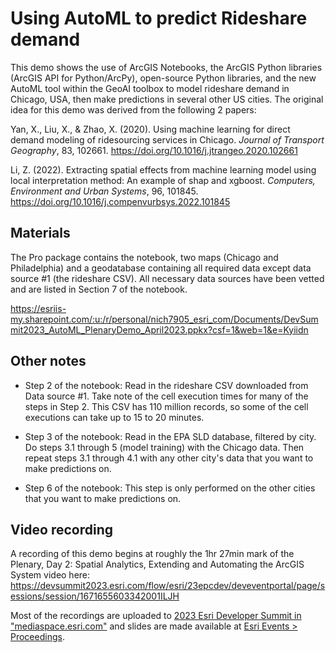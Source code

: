 # Using AutoML to predict Rideshare demand

This demo shows the use of ArcGIS Notebooks, the ArcGIS Python libraries (ArcGIS API for Python/ArcPy), open-source Python libraries, and the new AutoML tool within the GeoAI toolbox to model rideshare demand in Chicago, USA, then make predictions in several other US cities.  The original idea for this demo was derived from the following 2 papers:

Yan, X., Liu, X., & Zhao, X. (2020). Using machine learning for direct demand modeling of ridesourcing services in Chicago. _Journal of Transport Geography_, 83, 102661. https://doi.org/10.1016/j.jtrangeo.2020.102661

Li, Z. (2022). Extracting spatial effects from machine learning model using local interpretation method: An example of shap and xgboost. _Computers, Environment and Urban Systems_, 96, 101845. https://doi.org/10.1016/j.compenvurbsys.2022.101845

## Materials

The Pro package contains the notebook, two maps (Chicago and Philadelphia) and a geodatabase containing all required data except data source #1 (the rideshare CSV).  All necessary data sources have been vetted and are listed in Section 7 of the notebook.

https://esriis-my.sharepoint.com/:u:/r/personal/nich7905_esri_com/Documents/DevSummit2023_AutoML_PlenaryDemo_April2023.ppkx?csf=1&web=1&e=Kyiidn

## Other notes

 - Step 2 of the notebook: Read in the rideshare CSV downloaded from Data source #1.  Take note of the cell execution times for many of the steps in Step 2.  This CSV has 110 million records, so some of the cell executions can take up to 15 to 20 minutes.

 - Step 3 of the notebook: Read in the EPA SLD database, filtered by city.  Do steps 3.1 through 5 (model training) with the Chicago data.  Then repeat steps 3.1 through 4.1 with any other city's data that you want to make predictions on.

- Step 6 of the notebook: This step is only performed on the other cities that you want to make predictions on.

## Video recording

A recording of this demo begins at roughly the 1hr 27min mark of the Plenary, Day 2: Spatial Analytics, Extending and Automating the ArcGIS System video here: https://devsummit2023.esri.com/flow/esri/23epcdev/deveventportal/page/sessions/session/1671655603342001ILJH

Most of the recordings are uploaded to [2023 Esri Developer Summit in "mediaspace.esri.com"](https://mediaspace.esri.com/channel/2023%2BEsri%2BDeveloper%2BSummit/292702072) and slides are made available at [Esri Events > Proceedings](https://www.esri.com/en-us/about/events/index/proceedings).

